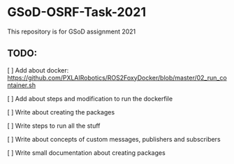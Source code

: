 # GSoD-OSRF-Task-2021
This repository is for GSoD assignment 2021

## TODO:

[ ] Add about docker: https://github.com/PXLAIRobotics/ROS2FoxyDocker/blob/master/02_run_container.sh

[ ] Add about steps and modification to run the dockerfile

[ ] Write about creating the packages

[ ] Write steps to run all the stuff

[ ] Write about concepts of custom messages, publishers and subscribers

[ ] Write small documentation about creating packages
